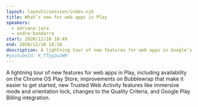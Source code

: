 ```yaml
---
layout: layouts/session/index.njk
title: What’s new for web apps in Play
speakers:
  - adriana-jara
  - andre-bandarra
start: 2020/12/10 10:49
end: 2020/12/10 10:58
description: A lightning tour of new features for web apps in Google’s Play Store.
#youtubeId: K_TTyg2wJWM
---
```


A lightning tour of new features for web apps in Play, including availability on the Chrome OS Play Store, improvements on Bubblewrap that make it easier to get started, new Trusted Web Activity features like immersive mode and orientation lock, changes to the Quality Criteria, and Google Play Billing integration.
